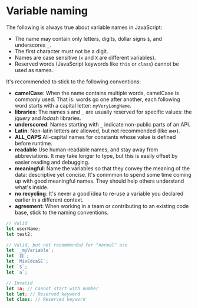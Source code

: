 # Variable naming

The following is always true about variable names in JavaScript:

- The name may contain only letters, digits, dollar signs `$`, and underscores `_`.
- The first character must not be a digit.
- Names are case sensitive (`x` and `X` are different variables).
- Reserved words (JavaScript keywords like `this` or `class`) cannot be used as names.

It's recommended to stick to the following conventions:

- **camelCase**: When the name contains multiple words, camelCase is commonly used. That is: words go one after another, each following word starts with a capital letter: `myVeryLongName`.
- **libraries**: The names `$` and `_` are usually reserved for specific values: the *jquery* and *lodash* libraries.
- **underscored**: Names starting with `_` indicate non-public parts of an API.
- **Latin**: Non-latin letters are allowed, but not recommended (like `имя`).
- **ALL_CAPS** All-capital names for constants whose value is defined before runtime.
- **readable** Use human-readable names, and stay away from abbreviations. It may take longer to type, but this is easily offset by easier reading and debugging.
- **meaningful**: Name the variables so that they convey the meaning of the data: descriptive yet concise. It's commmon to spend some time coming up with good meaningful names. They should help others understand what's inside.
- **no recycling**: It's never a good idea to re-use a variable you declared earlier in a different context.
- **agreement**: When working in a team or contributing to an existing code base, stick to the naming conventions.

```js
// Valid
let userName;
let test2;

// Valid, but not recommended for "normal" use
let `_myVariable`;
let `我`;
let `MixEdcaSE`;
let `$`;
let `a`;

// Invalid
let 1a; // Cannot start with number
let let; // Reserved keyword
let class; // Reserved keyword
```